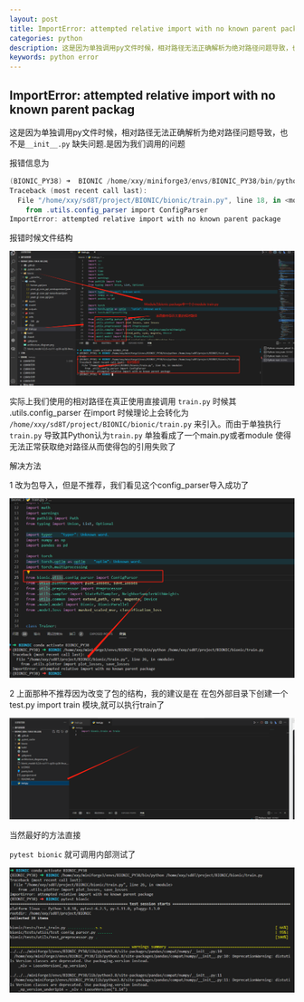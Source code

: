 ```yaml
---
layout: post
title: ImportError: attempted relative import with no known parent packag
categories: python
description: 这是因为单独调用py文件时候，相对路径无法正确解析为绝对路径问题导致，也不是`__init__.py` 缺失问题.是因为我们调用的问题.所以解决这个问题一个是包外部进行调用一个是改变相对路径用法
keywords: python error
---
```





## ImportError: attempted relative import with no known parent packag

这是因为单独调用py文件时候，相对路径无法正确解析为绝对路径问题导致，也不是`__init__.py` 缺失问题.是因为我们调用的问题



报错信息为

```powershell
(BIONIC_PY38) ➜  BIONIC /home/xxy/miniforge3/envs/BIONIC_PY38/bin/python /home/xxy/sd8T/project/BIONIC/bionic/train.py 
Traceback (most recent call last):
  File "/home/xxy/sd8T/project/BIONIC/bionic/train.py", line 18, in <module>
    from .utils.config_parser import ConfigParser
ImportError: attempted relative import with no known parent package
```

报错时候文件结构

![image-20231030200130090](assets/image-20231030200130090.png)

实际上我们使用的相对路径在真正使用直接调用 `train.py` 时候其 .utils.config_parser 在import 时候理论上会转化为 `/home/xxy/sd8T/project/BIONIC/bionic/train.py` 来引入。而由于单独执行`train.py` 导致其Python认为`train.py` 单独看成了一个main.py或者module 使得 无法正常获取绝对路径从而使得包的引用失败了



解决方法  

1 改为包导入，但是不推荐，我们看见这个config_parser导入成功了

![image-20231030202219144](https://raw.githubusercontent.com/xiongsircool/xiongbook/master/_posts/assets/image-20231030202219144.png)



2 上面那种不推荐因为改变了包的结构，我的建议是在 在包外部目录下创建一个test.py import train 模块,就可以执行train了 

![image-20231030202348152](https://raw.githubusercontent.com/xiongsircool/xiongbook/master/_posts/assets/image-20231030202348152.png)



当然最好的方法直接

`pytest bionic` 就可调用内部测试了

![image-20231030203019537](https://raw.githubusercontent.com/xiongsircool/xiongbook/master/_posts/assets/image-20231030203019537.png)